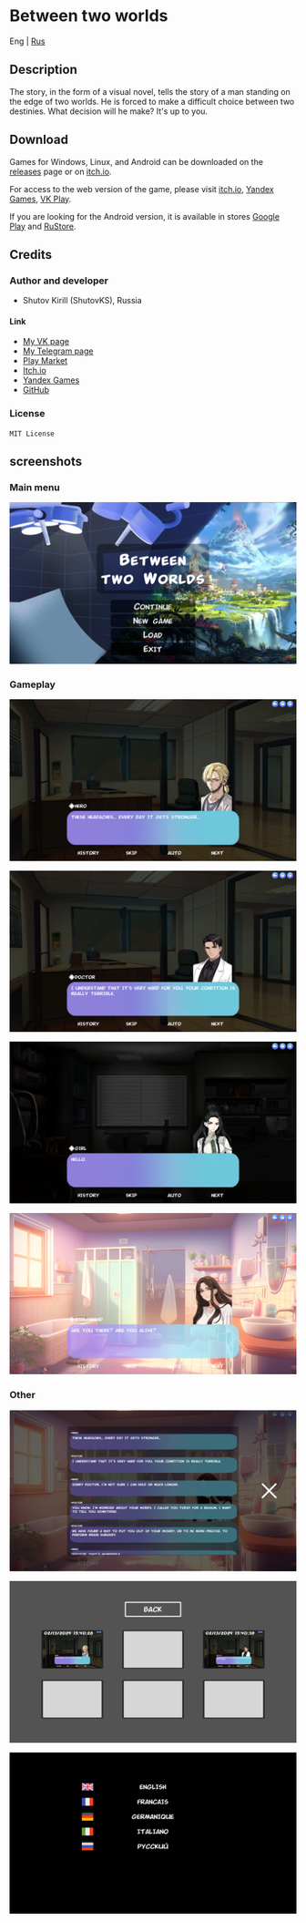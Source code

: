# Between two worlds

Eng | [Rus](resources/localization_readme/README_RU.md)

## Description

The story, in the form of a visual novel, tells the story of a man standing on the edge of two worlds. He is forced to make a difficult choice between two destinies. What decision will he make? It's up to you.

## Download

Games for Windows, Linux, and Android can be downloaded on the [releases](https://github.com/ShutovKS/Between-two-worlds/releases) page or on [itch.io](https://shutovks.itch.io/between-two-worlds).

For access to the web version of the game, please visit [itch.io](https://shutovks.itch.io/between-two-worlds), [Yandex Games](https://yandex.ru/games/app/292041), [VK Play](https://mini.vkplay.ru/play/game/between_two_worlds).

If you are looking for the Android version, it is available in stores [Google Play](https://play.google.com/store/apps/details?id=com.Forgeofgameworlds.BetweenTwoWorlds) and [RuStore](https://apps.rustore.ru/app/com.Forgeofgameworlds.BetweenTwoWorlds).

## Credits

### Author and developer

- Shutov Kirill (ShutovKS), Russia

#### Link

- [My VK page](https://vk.com/shutovks)
- [My Telegram page](https://t.me/shutovks)
- [Play Market](https://play.google.com/store/apps/developer?id=Forge+of+game+worlds)
- [Itch.io](https://shutovks.itch.io/)
- [Yandex Games](https://yandex.ru/games/developer/80013)
- [GitHub](https://github.com/ShutovKS)

### License

``` text
MIT License
```

## screenshots

### Main menu

![Main menu](resources/screenshots/eng/screenshot_main_menu.png)

### Gameplay

![Gameplay](resources/screenshots/eng/screenshot_gameplay_1.png)

![Gameplay](resources/screenshots/eng/screenshot_gameplay_2.png)

![Gameplay](resources/screenshots/eng/screenshot_gameplay_3.png)

![Gameplay](resources/screenshots/eng/screenshot_gameplay_4.png)

### Other

![Other](resources/screenshots/eng/screenshot_dialogue_history.png)

![Other](resources/screenshots/eng/screenshot_save_load.png)

![Other](resources/screenshots/eng/screenshot_language_selection.png)
